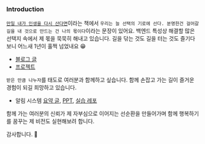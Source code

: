 ### Introduction

[`만일 내가 인생을 다시 산다면`](https://m.yes24.com/Goods/Detail/115142458)이라는 책에서 `우리는 늘 선택의 기로에 선다. 분명한건 걸어갈 길을 내 것으로 만드는 건 나의 몫이다`이라는 문장이 있어요.
백엔드 특성상 해결할 많은 선택지 속에서 제 몫을 묵묵히 해내고 있습니다.
길을 닦는 것도 길을 터는 것도 즐기다보니 어느새 1년이 훌쩍 넘었내요 😁

- [블로그 글](https://tis-blog.vercel.app/)
- [프로젝트](https://tis-blog.vercel.app/projects)

`받은 만큼 나누자`를 태도로 여러분과 함께하고 싶습니다.
함께 손잡고 가는 길이 즐거운 경험이 되길 희망하고 있습니다.

- 알림 시스템  [요약 글](https://tis-blog.vercel.app/blog/project/design-notification-system), [PPT](https://docs.google.com/presentation/d/1klUR1RAbCrh41HeEVzWa9yfuN1LHzB7FQjgSrkf3TcM/edit#slide=id.g30453fc0244_0_37), [실습 레포](https://github.com/this-is-spear/hello-notification-system/tree/master)

함께 가는 여러분의 신뢰가 제 자부심으로 이어지는 선순환을 만들어가며 함께 행복하기를 꿈꾸는 제 비전도 실현해보려 합니다.

감사합니다. 🎉
